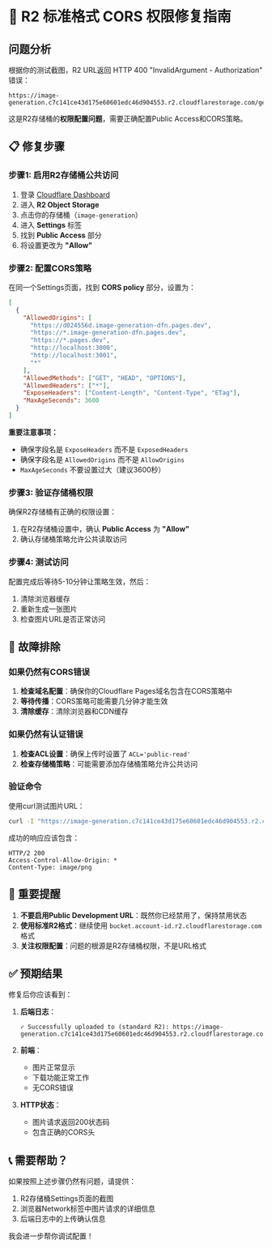 # 🔧 R2 标准格式 CORS 权限修复指南

## 问题分析

根据你的测试截图，R2 URL返回 HTTP 400 "InvalidArgument - Authorization" 错误：
```
https://image-generation.c7c141ce43d175e60601edc46d904553.r2.cloudflarestorage.com/generated/xxx.png
```

这是R2存储桶的**权限配置问题**，需要正确配置Public Access和CORS策略。

## 📋 修复步骤

### 步骤1: 启用R2存储桶公共访问

1. 登录 [Cloudflare Dashboard](https://dash.cloudflare.com)
2. 进入 **R2 Object Storage**
3. 点击你的存储桶（`image-generation`）
4. 进入 **Settings** 标签
5. 找到 **Public Access** 部分
6. 将设置更改为 **"Allow"**

### 步骤2: 配置CORS策略

在同一个Settings页面，找到 **CORS policy** 部分，设置为：

```json
[
  {
    "AllowedOrigins": [
      "https://d024556d.image-generation-dfn.pages.dev",
      "https://*.image-generation-dfn.pages.dev", 
      "https://*.pages.dev",
      "http://localhost:3000",
      "http://localhost:3001",
      "*"
    ],
    "AllowedMethods": ["GET", "HEAD", "OPTIONS"],
    "AllowedHeaders": ["*"],
    "ExposeHeaders": ["Content-Length", "Content-Type", "ETag"],
    "MaxAgeSeconds": 3600
  }
]
```

**重要注意事项：**
- 确保字段名是 `ExposeHeaders` 而不是 `ExposedHeaders`
- 确保字段名是 `AllowedOrigins` 而不是 `AllowOrigins`
- `MaxAgeSeconds` 不要设置过大（建议3600秒）

### 步骤3: 验证存储桶权限

确保R2存储桶有正确的权限设置：

1. 在R2存储桶设置中，确认 **Public Access** 为 **"Allow"**
2. 确认存储桶策略允许公共读取访问

### 步骤4: 测试访问

配置完成后等待5-10分钟让策略生效，然后：

1. 清除浏览器缓存
2. 重新生成一张图片
3. 检查图片URL是否正常访问

## 🔧 故障排除

### 如果仍然有CORS错误

1. **检查域名配置**：确保你的Cloudflare Pages域名包含在CORS策略中
2. **等待传播**：CORS策略可能需要几分钟才能生效
3. **清除缓存**：清除浏览器和CDN缓存

### 如果仍然有认证错误

1. **检查ACL设置**：确保上传时设置了 `ACL='public-read'`
2. **检查存储桶策略**：可能需要添加存储桶策略允许公共访问

### 验证命令

使用curl测试图片URL：
```bash
curl -I "https://image-generation.c7c141ce43d175e60601edc46d904553.r2.cloudflarestorage.com/generated/test.png"
```

成功的响应应该包含：
```
HTTP/2 200
Access-Control-Allow-Origin: *
Content-Type: image/png
```

## 🚨 重要提醒

1. **不要启用Public Development URL**：既然你已经禁用了，保持禁用状态
2. **使用标准R2格式**：继续使用 `bucket.account-id.r2.cloudflarestorage.com` 格式
3. **关注权限配置**：问题的根源是R2存储桶权限，不是URL格式

## ✅ 预期结果

修复后你应该看到：

1. **后端日志**：
   ```
   ✓ Successfully uploaded to (standard R2): https://image-generation.c7c141ce43d175e60601edc46d904553.r2.cloudflarestorage.com/generated/xxx.png
   ```

2. **前端**：
   - 图片正常显示
   - 下载功能正常工作
   - 无CORS错误

3. **HTTP状态**：
   - 图片请求返回200状态码
   - 包含正确的CORS头

## 📞 需要帮助？

如果按照上述步骤仍然有问题，请提供：

1. R2存储桶Settings页面的截图
2. 浏览器Network标签中图片请求的详细信息
3. 后端日志中的上传确认信息

我会进一步帮你调试配置！ 